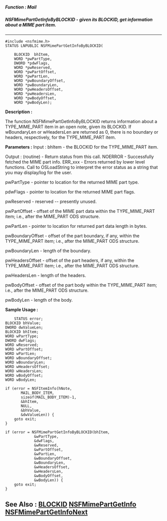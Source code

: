 ##### Function : Mail
##### NSFMimePartGetInfoByBLOCKID - given its BLOCKID, get information about a MIME part item.
---
```
#include <nsfmime.h>
STATUS LNPUBLIC NSFMimePartGetInfoByBLOCKID(

	BLOCKID  bhItem,
	WORD *pwPartType,
	DWORD *pdwFlags,
	WORD *pwReserved,
	WORD *pwPartOffset,
	WORD *pwPartLen,
	WORD *pwBoundaryOffset,
	WORD *pwBoundaryLen,
	WORD *pwHeadersOffset,
	WORD *pwHeadersLen,
	WORD *pwBodyOffset,
	WORD *pwBodyLen);
```
**Description :**

The function NSFMimePartGetInfoByBLOCKID returns information about a 
TYPE_MIME_PART item in an open note, given its BLOCKID.  If wBoundaryLen or 
wHeadersLen are returned as 0, there is no boundary or headers, respectively, 
for the TYPE_MIME_PART item.


**Parameters :**
Input :
bhItem  -  the BLOCKID for the TYPE_MIME_PART item.

Output :
(routine)  -  Return status from this call.
	NOERROR - Successfully fetched the MIME part info.
	ERR_xxx - Errors returned by lower level functions.  Call to OSLoadString to interpret the error status as a string that you may display/log for the user.



pwPartType  -  pointer to location for the returned MIME part type.

pdwFlags  -  pointer to location for the returned MIME part flags.

pwReserved  -  reserved -- presently unused.

pwPartOffset  -  offset of the MIME part data within the TYPE_MIME_PART item; i.e., after the MIME_PART ODS structure.

pwPartLen  -  pointer to location for returned part data length in bytes.

pwBoundaryOffset  -  offset of the part boundary, if any, within the TYPE_MIME_PART item; i.e., after the MIME_PART ODS structure.

pwBoundaryLen  -  length of the boundary.

pwHeadersOffset  -  offset of the part headers, if any, within the TYPE_MIME_PART item; i.e., after the MIME_PART ODS structure.

pwHeadersLen  -  length of the headers.

pwBodyOffset  -  offset of the part body within the TYPE_MIME_PART item; i.e., after the MIME_PART ODS structure.

pwBodyLen  -  length of the body.


**Sample Usage :**
```
    STATUS error;
BLOCKID bhValue;
DWORD dwValueLen;
BLOCKID bhItem;
WORD wPartType;
DWORD dwFlags;
WORD wReserved;
WORD wPartOffset;
WORD wPartLen;
WORD wBoundaryOffset;
WORD wBoundaryLen;
WORD wHeadersOffset;
WORD wHeadersLen;
WORD wBodyOffset;
WORD wBodyLen;

if (error = NSFItemInfo(hNote,
	   MAIL_BODY_ITEM,
	   sizeof(MAIL_BODY_ITEM)-1,
	   &bhItem,
	   NULL,
	   &bhValue,
	   &dwValueLen)) {
	goto exit;
}

if (error = NSFMimePartGetInfoByBLOCKID(bhItem,
	         &wPartType,
	         &dwFlags,
	         &wReserved,
	         &wPartOffset,
	         &wPartLen,
	         &wBoundaryOffset,
	         &wBoundaryLen,
	         &wHeadersOffset,
	         &wHeadersLen,
	         &wBodyOffset,
	         &wBodyLen)) {
	goto exit;
}

```
**See Also :**
[BLOCKID](/domino-c-api-docs/reference/Data/BLOCKID)
[NSFMimePartGetInfo](/domino-c-api-docs/reference/Func/NSFMimePartGetInfo)
[NSFMimePartGetInfoNext](/domino-c-api-docs/reference/Func/NSFMimePartGetInfoNext)
---
